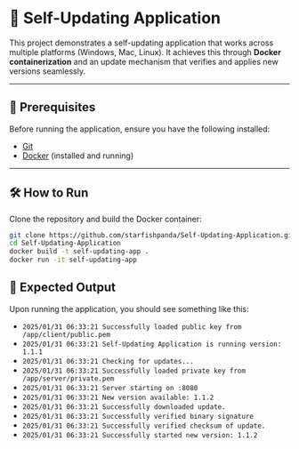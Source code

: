 # 🚀 Self-Updating Application  

This project demonstrates a self-updating application that works across multiple platforms (Windows, Mac, Linux). It achieves this through **Docker containerization** and an update mechanism that verifies and applies new versions seamlessly.  

---

## 📌 Prerequisites  

Before running the application, ensure you have the following installed:  

- [Git](https://git-scm.com/downloads)  
- [Docker](https://www.docker.com/get-started) (installed and running)  

---

## 🛠️ How to Run  

Clone the repository and build the Docker container:  

```sh
git clone https://github.com/starfishpanda/Self-Updating-Application.git
cd Self-Updating-Application
docker build -t self-updating-app .
docker run -it self-updating-app
```


## 📜 Expected Output  

Upon running the application, you should see something like this:  

- `2025/01/31 06:33:21 Successfully loaded public key from /app/client/public.pem`
- `2025/01/31 06:33:21 Self-Updating Application is running version: 1.1.1`
- `2025/01/31 06:33:21 Checking for updates...`
- `2025/01/31 06:33:21 Successfully loaded private key from /app/server/private.pem`
- `2025/01/31 06:33:21 Server starting on :8080`
- `2025/01/31 06:33:21 New version available: 1.1.2`
- `2025/01/31 06:33:21 Successfully downloaded update.`
- `2025/01/31 06:33:21 Successfully verified binary signature`
- `2025/01/31 06:33:21 Successfully verified checksum of update.`
- `2025/01/31 06:33:21 Successfully started new version: 1.1.2`
